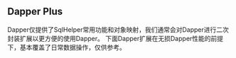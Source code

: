 ## Dapper Plus
Dapper仅提供了SqlHelper常用功能和对象映射，我们通常会对Dapper进行二次封装扩展以更方便的使用Dapper。
下面Dapper扩展在无损Dapper性能的前提下，基本覆盖了日常数据操作，仅供参考。
